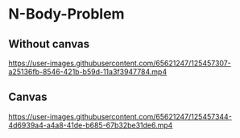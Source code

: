 # N-Body-Problem

## Without canvas
https://user-images.githubusercontent.com/65621247/125457307-a25136fb-8546-421b-b59d-11a3f3947784.mp4

## Canvas
https://user-images.githubusercontent.com/65621247/125457344-4d6939a4-a4a8-41de-b685-67b32be31de6.mp4
